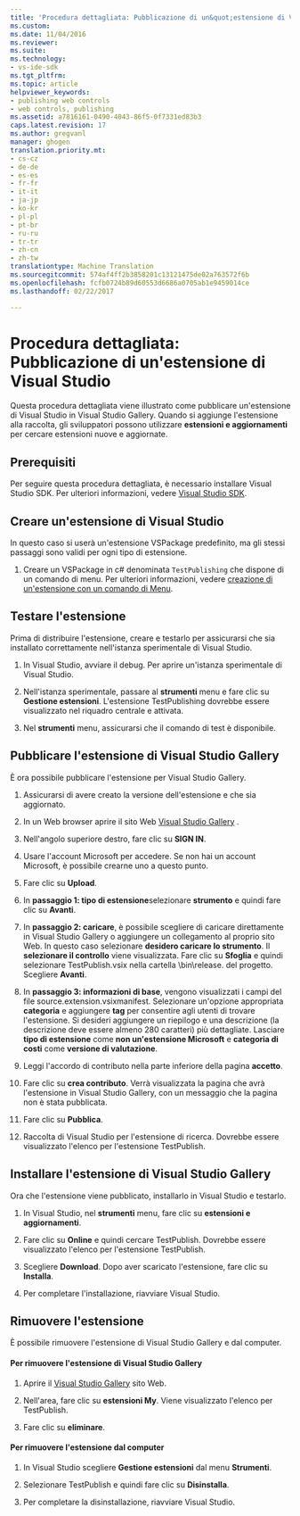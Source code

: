 ```yaml
---
title: 'Procedura dettagliata: Pubblicazione di un&quot;estensione di Visual Studio | Documenti di Microsoft'
ms.custom: 
ms.date: 11/04/2016
ms.reviewer: 
ms.suite: 
ms.technology:
- vs-ide-sdk
ms.tgt_pltfrm: 
ms.topic: article
helpviewer_keywords:
- publishing web controls
- web controls, publishing
ms.assetid: a7816161-0490-4043-86f5-0f7331ed83b3
caps.latest.revision: 17
ms.author: gregvanl
manager: ghogen
translation.priority.mt:
- cs-cz
- de-de
- es-es
- fr-fr
- it-it
- ja-jp
- ko-kr
- pl-pl
- pt-br
- ru-ru
- tr-tr
- zh-cn
- zh-tw
translationtype: Machine Translation
ms.sourcegitcommit: 574af4ff2b3858201c13121475de02a763572f6b
ms.openlocfilehash: fcfb0724b89d60553d6686a0705ab1e9459014ce
ms.lasthandoff: 02/22/2017

---
```

# <a name="walkthrough-publishing-a-visual-studio-extension"></a>Procedura dettagliata: Pubblicazione di un'estensione di Visual Studio
Questa procedura dettagliata viene illustrato come pubblicare un'estensione di Visual Studio in Visual Studio Gallery. Quando si aggiunge l'estensione alla raccolta, gli sviluppatori possono utilizzare **estensioni e aggiornamenti** per cercare estensioni nuove e aggiornate.  
  
## <a name="prerequisites"></a>Prerequisiti  
 Per seguire questa procedura dettagliata, è necessario installare Visual Studio SDK. Per ulteriori informazioni, vedere [Visual Studio SDK](../extensibility/visual-studio-sdk.md).  
  
## <a name="create-a-visual-studio-extension"></a>Creare un'estensione di Visual Studio  
 In questo caso si userà un'estensione VSPackage predefinito, ma gli stessi passaggi sono validi per ogni tipo di estensione.  
  
1.  Creare un VSPackage in c# denominata `TestPublishing` che dispone di un comando di menu. Per ulteriori informazioni, vedere [creazione di un'estensione con un comando di Menu](../extensibility/creating-an-extension-with-a-menu-command.md).  
  
## <a name="test-the-extension"></a>Testare l'estensione  
 Prima di distribuire l'estensione, creare e testarlo per assicurarsi che sia installato correttamente nell'istanza sperimentale di Visual Studio.  
  
1.  In Visual Studio, avviare il debug. Per aprire un'istanza sperimentale di Visual Studio.  
  
2.  Nell'istanza sperimentale, passare al **strumenti** menu e fare clic su **Gestione estensioni**. L'estensione TestPublishing dovrebbe essere visualizzato nel riquadro centrale e attivata.  
  
3.  Nel **strumenti** menu, assicurarsi che il comando di test è disponibile.  
  
## <a name="publish-the-extension-to-the-visual-studio-gallery"></a>Pubblicare l'estensione di Visual Studio Gallery  
 È ora possibile pubblicare l'estensione per Visual Studio Gallery.  
  
1.  Assicurarsi di avere creato la versione dell'estensione e che sia aggiornato.  
  
2.  In un Web browser aprire il sito Web [Visual Studio Gallery](http://go.microsoft.com/fwlink/?LinkId=194329) .  
  
3.  Nell'angolo superiore destro, fare clic su **SIGN IN**.  
  
4.  Usare l'account Microsoft per accedere. Se non hai un account Microsoft, è possibile crearne uno a questo punto.  
  
5.  Fare clic su **Upload**.  
  
6.  In **passaggio 1: tipo di estensione**selezionare **strumento** e quindi fare clic su **Avanti**.  
  
7.  In **passaggio 2: caricare**, è possibile scegliere di caricare direttamente in Visual Studio Gallery o aggiungere un collegamento al proprio sito Web. In questo caso selezionare **desidero caricare lo strumento**. Il **selezionare il controllo** viene visualizzata. Fare clic su **Sfoglia** e quindi selezionare TestPublish.vsix nella cartella \bin\release. del progetto. Scegliere **Avanti**.  
  
8.  In **passaggio 3: informazioni di base**, vengono visualizzati i campi del file source.extension.vsixmanifest. Selezionare un'opzione appropriata **categoria** e aggiungere **tag** per consentire agli utenti di trovare l'estensione. Si desideri aggiungere un riepilogo e una descrizione (la descrizione deve essere almeno 280 caratteri) più dettagliate. Lasciare **tipo di estensione** come **non un'estensione Microsoft** e **categoria di costi** come **versione di valutazione**.  
  
9. Leggi l'accordo di contributo nella parte inferiore della pagina **accetto**.  
  
10. Fare clic su **crea contributo**. Verrà visualizzata la pagina che avrà l'estensione in Visual Studio Gallery, con un messaggio che la pagina non è stata pubblicata.  
  
11. Fare clic su **Pubblica**.  
  
12. Raccolta di Visual Studio per l'estensione di ricerca. Dovrebbe essere visualizzato l'elenco per l'estensione TestPublish.  
  
## <a name="install-the-extension-from-the-visual-studio-gallery"></a>Installare l'estensione di Visual Studio Gallery  
 Ora che l'estensione viene pubblicato, installarlo in Visual Studio e testarlo.  
  
1.  In Visual Studio, nel **strumenti** menu, fare clic su **estensioni e aggiornamenti**.  
  
2.  Fare clic su **Online** e quindi cercare TestPublish. Dovrebbe essere visualizzato l'elenco per l'estensione TestPublish.  
  
3.  Scegliere **Download**. Dopo aver scaricato l'estensione, fare clic su **Installa**.  
  
4.  Per completare l'installazione, riavviare Visual Studio.  
  
## <a name="removing-the-extension"></a>Rimuovere l'estensione  
 È possibile rimuovere l'estensione di Visual Studio Gallery e dal computer.  
  
#### <a name="to-remove-the-extension-from-the-visual-studio-gallery"></a>Per rimuovere l'estensione di Visual Studio Gallery  
  
1.  Aprire il [Visual Studio Gallery](http://go.microsoft.com/fwlink/?LinkId=194329) sito Web.  
  
2.  Nell'area, fare clic su **estensioni My**. Viene visualizzato l'elenco per TestPublish.  
  
3.  Fare clic su **eliminare**.  
  
#### <a name="to-remove-the-extension-from-your-computer"></a>Per rimuovere l'estensione dal computer  
  
1.  In Visual Studio scegliere **Gestione estensioni** dal menu **Strumenti**.  
  
2.  Selezionare TestPublish e quindi fare clic su **Disinstalla**.  
  
3.  Per completare la disinstallazione, riavviare Visual Studio.

